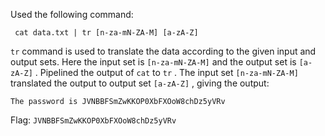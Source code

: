 Used the following command:
```
 cat data.txt | tr [n-za-mN-ZA-M] [a-zA-Z]
```

`tr` command is used to translate the data according to the given input and output sets. Here the input set is `[n-za-mN-ZA-M]` and the output set is `[a-zA-Z]` . Pipelined the output of `cat` to `tr` . The input set `[n-za-mN-ZA-M]` translated the output to output set `[a-zA-Z]` , giving the output:
```
The password is JVNBBFSmZwKKOP0XbFXOoW8chDz5yVRv
```

Flag: `JVNBBFSmZwKKOP0XbFXOoW8chDz5yVRv`